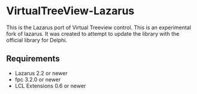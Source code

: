 # VirtualTreeView-Lazarus
This is the Lazarus port of Virtual Treeview control. This is an experimental fork of lazarus. It was created to attempt to update the library with the official library for Delphi.

## Requirements
 * Lazarus 2.2 or newer
 * fpc 3.2.0 or newer
 * LCL Extensions 0.6 or newer
